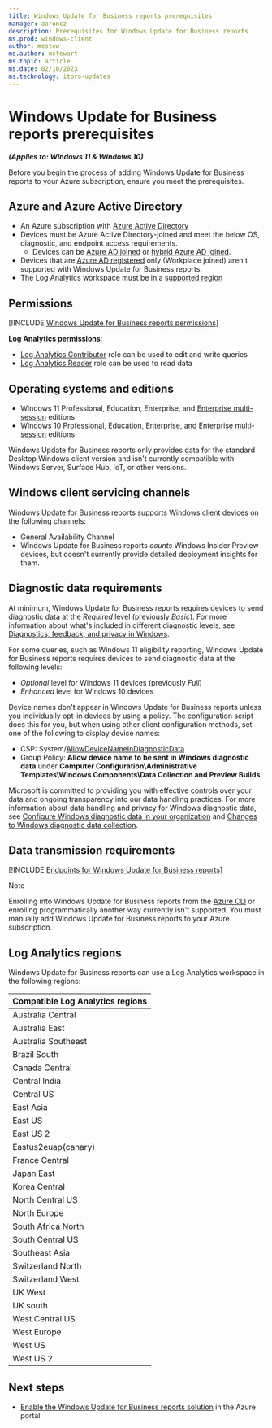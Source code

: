 ```yaml
---
title: Windows Update for Business reports prerequisites
manager: aaroncz
description: Prerequisites for Windows Update for Business reports
ms.prod: windows-client
author: mestew
ms.author: mstewart
ms.topic: article
ms.date: 02/10/2023
ms.technology: itpro-updates
---
```


# Windows Update for Business reports prerequisites
<!--37063317, 30141258, 37063041-->
***(Applies to: Windows 11 & Windows 10)***

Before you begin the process of adding Windows Update for Business reports to your Azure subscription, ensure you meet the prerequisites.

## Azure and Azure Active Directory

- An Azure subscription with [Azure Active Directory](/azure/active-directory/)
- Devices must be Azure Active Directory-joined and meet the below OS, diagnostic, and endpoint access requirements.
  - Devices can be [Azure AD joined](/azure/active-directory/devices/concept-azure-ad-join) or [hybrid Azure AD joined](/azure/active-directory/devices/concept-azure-ad-join-hybrid).
- Devices that are [Azure AD registered](/azure/active-directory/devices/concept-azure-ad-register) only (Workplace joined) aren't supported with Windows Update for Business reports.
- The Log Analytics workspace must be in a [supported region](#log-analytics-regions)

## Permissions

[!INCLUDE [Windows Update for Business reports permissions](./includes/wufb-reports-admin-center-permissions.md)]

**Log Analytics permissions**:

- [Log Analytics Contributor](/azure/role-based-access-control/built-in-roles#log-analytics-contributor) role can be used to edit and write queries
- [Log Analytics Reader](/azure/role-based-access-control/built-in-roles#log-analytics-reader) role can be used to read data

## Operating systems and editions

- Windows 11 Professional, Education, Enterprise, and [Enterprise multi-session](/azure/virtual-desktop/windows-10-multisession-faq) editions
- Windows 10 Professional, Education, Enterprise, and [Enterprise multi-session](/azure/virtual-desktop/windows-10-multisession-faq) editions

Windows Update for Business reports only provides data for the standard Desktop Windows client version and isn't currently compatible with Windows Server, Surface Hub, IoT, or other versions.

## Windows client servicing channels

Windows Update for Business reports supports Windows client devices on the following channels:

- General Availability Channel
- Windows Update for Business reports *counts* Windows Insider Preview devices, but doesn't currently provide detailed deployment insights for them.

## Diagnostic data requirements

At minimum, Windows Update for Business reports requires devices to send diagnostic data at the *Required* level (previously *Basic*). For more information about what's included in different diagnostic levels, see [Diagnostics, feedback, and privacy in Windows](https://support.microsoft.com/windows/diagnostics-feedback-and-privacy-in-windows-28808a2b-a31b-dd73-dcd3-4559a5199319). 

For some queries, such as Windows 11 eligibility reporting, Windows Update for Business reports requires devices to send diagnostic data at the following levels:

- *Optional* level  for Windows 11 devices (previously *Full*)
- *Enhanced* level for Windows 10 devices

Device names don't appear in Windows Update for Business reports unless you individually opt-in devices by using a policy. The configuration script does this for you, but when using other client configuration methods, set one of the following to display device names:

    
 - CSP: System/[AllowDeviceNameInDiagnosticData](/windows/client-management/mdm/policy-csp-system#system-allowdevicenameindiagnosticdata)
 - Group Policy: **Allow device name to be sent in Windows diagnostic data** under **Computer Configuration\Administrative Templates\Windows Components\Data Collection and Preview Builds**

 Microsoft is committed to providing you with effective controls over your data and ongoing transparency into our data handling practices.  For more information about data handling and privacy for Windows diagnostic data, see [Configure Windows diagnostic data in your organization](/windows/privacy/configure-windows-diagnostic-data-in-your-organization) and [Changes to Windows diagnostic data collection](/windows/privacy/changes-to-windows-diagnostic-data-collection#services-that-rely-on-enhanced-diagnostic-data).

## Data transmission requirements

<!--Using include for endpoint access requirements-->
[!INCLUDE [Endpoints for Windows Update for Business reports](./includes/wufb-reports-endpoints.md)]

> [!NOTE]
> Enrolling into Windows Update for Business reports from the [Azure CLI](/cli/azure) or enrolling programmatically another way currently isn't supported. You must manually add Windows Update for Business reports to your Azure subscription.

## Log Analytics regions

Windows Update for Business reports can use a Log Analytics workspace in the following regions:

|Compatible Log Analytics regions |
| ------------------------------- |
|Australia Central |
|Australia East |
|Australia Southeast |
|Brazil South |
|Canada Central |
|Central India |
|Central US |
|East Asia |
|East US |
|East US 2 |
|Eastus2euap(canary) |
|France Central |
|Japan East |
|Korea Central |
|North Central US |
|North Europe |
|South Africa North |
|South Central US |
|Southeast Asia |
|Switzerland North |
|Switzerland West |
|UK West |
|UK south |
|West Central US |
|West Europe |
|West US |
|West US 2 |

## Next steps

- [Enable the Windows Update for Business reports solution](wufb-reports-enable.md) in the Azure portal
